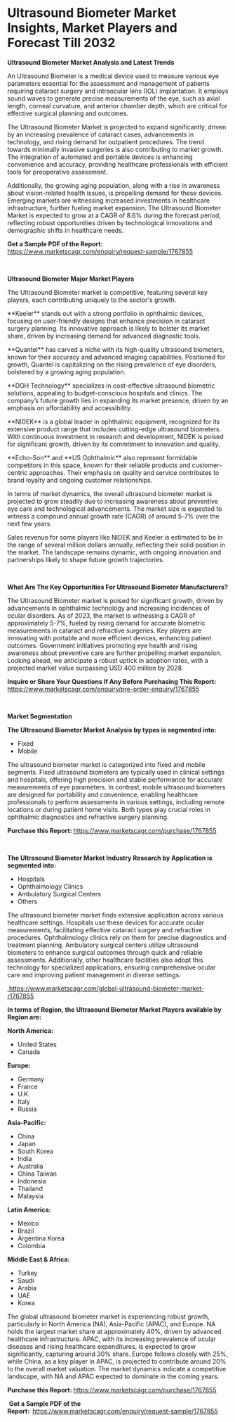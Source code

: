 <p><h1>Ultrasound Biometer Market Insights, Market Players and Forecast Till 2032</h1></p><p><strong>Ultrasound Biometer Market Analysis and Latest Trends</strong></p>
<p><p>An Ultrasound Biometer is a medical device used to measure various eye parameters essential for the assessment and management of patients requiring cataract surgery and intraocular lens (IOL) implantation. It employs sound waves to generate precise measurements of the eye, such as axial length, corneal curvature, and anterior chamber depth, which are critical for effective surgical planning and outcomes.</p><p>The Ultrasound Biometer Market is projected to expand significantly, driven by an increasing prevalence of cataract cases, advancements in technology, and rising demand for outpatient procedures. The trend towards minimally invasive surgeries is also contributing to market growth. The integration of automated and portable devices is enhancing convenience and accuracy, providing healthcare professionals with efficient tools for preoperative assessment.</p><p>Additionally, the growing aging population, along with a rise in awareness about vision-related health issues, is propelling demand for these devices. Emerging markets are witnessing increased investments in healthcare infrastructure, further fueling market expansion. The Ultrasound Biometer Market is expected to grow at a CAGR of 8.6% during the forecast period, reflecting robust opportunities driven by technological innovations and demographic shifts in healthcare needs.</p></p>
<p><strong>Get a Sample PDF of the Report:&nbsp;</strong> <a href="https://www.marketscagr.com/enquiry/request-sample/1767855?utm_campaign=2097&utm_medium=2&utm_source=Github&utm_content=ia&utm_term=14042025&utm_id=ultrasound-biometer">https://www.marketscagr.com/enquiry/request-sample/1767855</a></p>
<p>&nbsp;</p>
<p><strong>Ultrasound Biometer Major Market Players</strong></p>
<p><p>The Ultrasound Biometer market is competitive, featuring several key players, each contributing uniquely to the sector's growth. </p><p>**Keeler** stands out with a strong portfolio in ophthalmic devices, focusing on user-friendly designs that enhance precision in cataract surgery planning. Its innovative approach is likely to bolster its market share, driven by increasing demand for advanced diagnostic tools.</p><p>**Quantel** has carved a niche with its high-quality ultrasound biometers, known for their accuracy and advanced imaging capabilities. Positioned for growth, Quantel is capitalizing on the rising prevalence of eye disorders, bolstered by a growing aging population.</p><p>**DGH Technology** specializes in cost-effective ultrasound biometric solutions, appealing to budget-conscious hospitals and clinics. The company’s future growth lies in expanding its market presence, driven by an emphasis on affordability and accessibility.</p><p>**NIDEK** is a global leader in ophthalmic equipment, recognized for its extensive product range that includes cutting-edge ultrasound biometers. With continuous investment in research and development, NIDEK is poised for significant growth, driven by its commitment to innovation and quality.</p><p>**Echo-Son** and **US Ophthalmic** also represent formidable competitors in this space, known for their reliable products and customer-centric approaches. Their emphasis on quality and service contributes to brand loyalty and ongoing customer relationships.</p><p>In terms of market dynamics, the overall ultrasound biometer market is projected to grow steadily due to increasing awareness about preventive eye care and technological advancements. The market size is expected to witness a compound annual growth rate (CAGR) of around 5-7% over the next few years. </p><p>Sales revenue for some players like NIDEK and Keeler is estimated to be in the range of several million dollars annually, reflecting their solid position in the market. The landscape remains dynamic, with ongoing innovation and partnerships likely to shape future growth trajectories.</p></p>
<p>&nbsp;</p>
<p><strong>What Are The Key Opportunities For Ultrasound Biometer Manufacturers?</strong></p>
<p><p>The Ultrasound Biometer market is poised for significant growth, driven by advancements in ophthalmic technology and increasing incidences of ocular disorders. As of 2023, the market is witnessing a CAGR of approximately 5-7%, fueled by rising demand for accurate biometric measurements in cataract and refractive surgeries. Key players are innovating with portable and more efficient devices, enhancing patient outcomes. Government initiatives promoting eye health and rising awareness about preventive care are further propelling market expansion. Looking ahead, we anticipate a robust uptick in adoption rates, with a projected market value surpassing USD 400 million by 2028.</p></p>
<p><strong>Inquire or Share Your Questions If Any Before Purchasing This Report:</strong> <a href="https://www.marketscagr.com/enquiry/pre-order-enquiry/1767855?utm_campaign=2097&utm_medium=2&utm_source=Github&utm_content=ia&utm_term=14042025&utm_id=ultrasound-biometer">https://www.marketscagr.com/enquiry/pre-order-enquiry/1767855</a></p>
<p>&nbsp;</p>
<p><strong>Market Segmentation</strong></p>
<p><strong>The Ultrasound Biometer Market Analysis by types is segmented into:</strong></p>
<p><ul><li>Fixed</li><li>Mobile</li></ul></p>
<p><p>The ultrasound biometer market is categorized into fixed and mobile segments. Fixed ultrasound biometers are typically used in clinical settings and hospitals, offering high precision and stable performance for accurate measurements of eye parameters. In contrast, mobile ultrasound biometers are designed for portability and convenience, enabling healthcare professionals to perform assessments in various settings, including remote locations or during patient home visits. Both types play crucial roles in ophthalmic diagnostics and refractive surgery planning.</p></p>
<p><strong>Purchase this Report:&nbsp;</strong><a href="https://www.marketscagr.com/purchase/1767855?utm_campaign=2097&utm_medium=2&utm_source=Github&utm_content=ia&utm_term=14042025&utm_id=ultrasound-biometer">https://www.marketscagr.com/purchase/1767855</a></p>
<p>&nbsp;</p>
<p><strong>The Ultrasound Biometer Market Industry Research by Application is segmented into:</strong></p>
<p><ul><li>Hospitals</li><li>Ophthalmology Clinics</li><li>Ambulatory Surgical Centers</li><li>Others</li></ul></p>
<p><p>The ultrasound biometer market finds extensive application across various healthcare settings. Hospitals use these devices for accurate ocular measurements, facilitating effective cataract surgery and refractive procedures. Ophthalmology clinics rely on them for precise diagnostics and treatment planning. Ambulatory surgical centers utilize ultrasound biometers to enhance surgical outcomes through quick and reliable assessments. Additionally, other healthcare facilities also adopt this technology for specialized applications, ensuring comprehensive ocular care and improving patient management in diverse settings.</p></p>
<p><a href="https://www.marketscagr.com/global-ultrasound-biometer-market-r1767855?utm_campaign=2097&utm_medium=2&utm_source=Github&utm_content=ia&utm_term=14042025&utm_id=ultrasound-biometer">&nbsp;https://www.marketscagr.com/global-ultrasound-biometer-market-r1767855</a></p>
<p><strong>In terms of Region, the Ultrasound Biometer Market Players available by Region are:</strong></p>
<p>
    <p> <strong> North America: </strong>
        <ul>
            <li>United States</li>
            <li>Canada</li>
        </ul>
        </p> 
    <p> <strong> Europe: </strong>
        <ul>
            <li>Germany</li>
            <li>France</li>
            <li>U.K.</li>
            <li>Italy</li>
            <li>Russia</li>
        </ul>
        </p> 
    <p> <strong> Asia-Pacific: </strong>
        <ul>
            <li>China</li>
            <li>Japan</li>
            <li>South Korea</li>
            <li>India</li>
            <li>Australia</li>
            <li>China Taiwan</li>
            <li>Indonesia</li>
            <li>Thailand</li>
            <li>Malaysia</li>
        </ul>
        </p> 
    <p> <strong> Latin America: </strong>
        <ul>
            <li>Mexico</li>
            <li>Brazil</li>
            <li>Argentina Korea</li>
            <li>Colombia</li>
        </ul>
        </p> 
    <p> <strong> Middle East & Africa: </strong>
        <ul>
            <li>Turkey</li>
            <li>Saudi</li>
            <li>Arabia</li>
            <li>UAE</li>
            <li>Korea</li>
        </ul>
    </p>
    </p>
<p><p>The global ultrasound biometer market is experiencing robust growth, particularly in North America (NA), Asia-Pacific (APAC), and Europe. NA holds the largest market share at approximately 40%, driven by advanced healthcare infrastructure. APAC, with its increasing prevalence of ocular diseases and rising healthcare expenditures, is expected to grow significantly, capturing around 30% share. Europe follows closely with 25%, while China, as a key player in APAC, is projected to contribute around 20% to the overall market valuation. The market dynamics indicate a competitive landscape, with NA and APAC expected to dominate in the coming years.</p></p>
<p><strong>Purchase this Report: </strong><a href="https://www.marketscagr.com/purchase/1767855?utm_campaign=2097&utm_medium=2&utm_source=Github&utm_content=ia&utm_term=14042025&utm_id=ultrasound-biometer">https://www.marketscagr.com/purchase/1767855</a></p>
<p>&nbsp;<strong>Get a Sample PDF of the Report:&nbsp;&nbsp;</strong><a href="https://www.marketscagr.com/enquiry/request-sample/1767855?utm_campaign=2097&utm_medium=2&utm_source=Github&utm_content=ia&utm_term=14042025&utm_id=ultrasound-biometer">https://www.marketscagr.com/enquiry/request-sample/1767855</a></p>
<p><strong></strong></p>
<p><p></p><p></p><p></p></p>